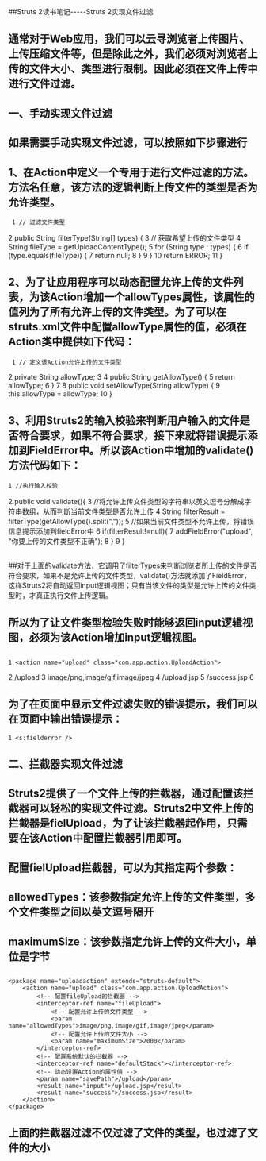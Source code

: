 ##Struts 2读书笔记-----Struts 2实现文件过滤

##
## 通常对于Web应用，我们可以云寻浏览者上传图片、上传压缩文件等，但是除此之外，我们必须对浏览者上传的文件大小、类型进行限制。因此必须在文件上传中进行文件过滤。

##
##

##
## 一、手动实现文件过滤

##
## 如果需要手动实现文件过滤，可以按照如下步骤进行

##
## 1、在Action中定义一个专用于进行文件过滤的方法。方法名任意，该方法的逻辑判断上传文件的类型是否为允许类型。	 1 // 过滤文件类型 2     public String filterType(String[] types) { 3         // 获取希望上传的文件类型 4         String fileType = getUploadContentType(); 5         for (String type : types) { 6             if (type.equals(fileType)) { 7                 return null; 8             	} 9         	}10         return ERROR;11     	}

##
## 2、为了让应用程序可以动态配置允许上传的文件列表，为该Action增加一个allowTypes属性，该属性的值列为了所有允许上传的文件类型。为了可以在struts.xml文件中配置allowType属性的值，必须在Action类中提供如下代码：	 1 // 定义该Action允许上传的文件类型 2     private String allowType; 3  4     public String getAllowType() { 5         return allowType; 6     	} 7  8     public void setAllowType(String allowType) { 9         this.allowType = allowType;10     	}

##
##

##
## 3、利用Struts2的输入校验来判断用户输入的文件是否符合要求，如果不符合要求，接下来就将错误提示添加到FieldError中。所以该Action中增加的validate()方法代码如下：	1 //执行输入校验2     public void validate(){3         //将允许上传文件类型的字符串以英文逗号分解成字符串数组，从而判断当前文件类型是否允许上传4         String filterResult = filterType(getAllowType().split(","));5         //如果当前文件类型不允许上传，将错误信息提示添加到fieldError中6         if(filterResult!=null){7             addFieldError("upload", "你要上传的文件类型不正确");8         	}9     	}

##
##

##
##对于上面的validate方法，它调用了filterTypes来判断浏览者所上传的文件是否符合要求，如果不是允许上传的文件类型，validate()方法就添加了FieldError，这样Struts2将自动返回input逻辑视图；只有当该文件的类型是允许上传的文件类型时，才真正执行文件上传逻辑。

##
## 所以为了让文件类型检验失败时能够返回input逻辑视图，必须为该Action增加input逻辑视图。

##
##	1 <action name="upload" class="com.app.action.UploadAction">2             <param name="savePath">/upload</param>3             <param name="allowTypes">image/png,image/gif,image/jpeg</param>4             <result name="input">/upload.jsp</result>5             <result name="success">/success.jsp</result>6 </action>

##
##

##
##

##
## 为了在页面中显示文件过滤失败的错误提示，我们可以在页面中输出错误提示：	1 <s:fielderror />

##
##

##
##

##
## 二、拦截器实现文件过滤

##
## Struts2提供了一个文件上传的拦截器，通过配置该拦截器可以轻松的实现文件过滤。Struts2中文件上传的拦截器是fielUpload，为了让该拦截器起作用，只需要在该Action中配置拦截器引用即可。

##
## 配置fielUpload拦截器，可以为其指定两个参数：

##
## allowedTypes：该参数指定允许上传的文件类型，多个文件类型之间以英文逗号隔开

##
## maximumSize：该参数指定允许上传的文件大小，单位是字节

##
##	<package name="uploadaction" extends="struts-default">        <action name="upload" class="com.app.action.UploadAction">            <!-- 配置fileUpload的拦截器 -->            <interceptor-ref name="fileUpload">                <!-- 配置允许上传的文件类型 -->                <param name="allowedTypes">image/png,image/gif,image/jpeg</param>                <!-- 配置允许上传的文件大小 -->                <param name="maximumSize">2000</param>            </interceptor-ref>            <!-- 配置系统默认的拦截器 -->            <interceptor-ref name="defaultStack"></interceptor-ref>            <!-- 动态设置Action的属性值 -->            <param name="savePath">/upload</param>            <result name="input">/upload.jsp</result>            <result name="success">/success.jsp</result>        </action>    </package>

##
##

##
##

##
## 上面的拦截器过滤不仅过滤了文件的类型，也过滤了文件的大小